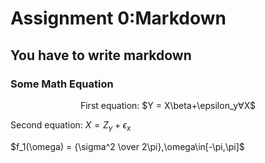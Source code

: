 # Assignment 0:Markdown

## You have to write markdown

### Some Math Equation
<p align="center">First equation: $Y = X\beta+\epsilon_y&forall;X$

Second equation: $X = Z_\gamma + \epsilon_x$

$f_1(\omega) = {\sigma^2 \over 2\pi},\omega\in[-\pi,\pi]$

</p>
